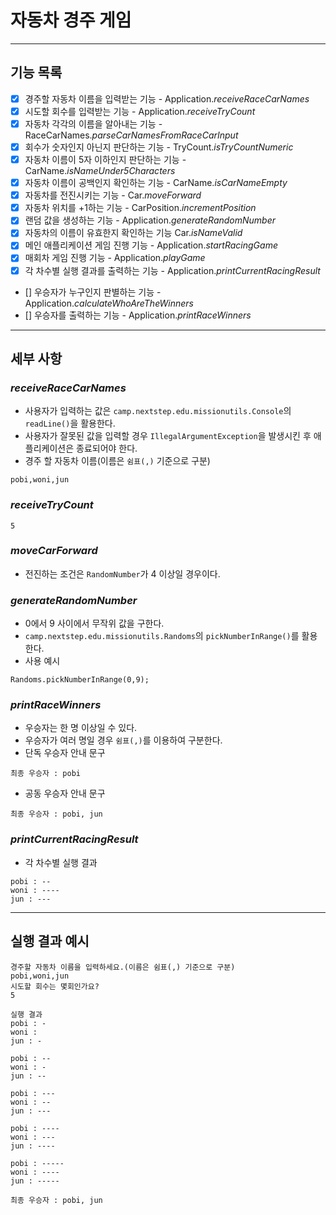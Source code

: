 # 자동차 경주 게임

---

## 기능 목록

- [X] 경주할 자동차 이름을 입력받는 기능 - Application.*receiveRaceCarNames*
- [X] 시도할 회수를 입력받는 기능 - Application.*receiveTryCount*
- [X] 자동차 각각의 이름을 알아내는 기능 - RaceCarNames.*parseCarNamesFromRaceCarInput*
- [X] 회수가 숫자인지 아닌지 판단하는 기능 - TryCount.*isTryCountNumeric*
- [X] 자동차 이름이 5자 이하인지 판단하는 기능 - CarName.*isNameUnder5Characters*
- [X] 자동차 이름이 공백인지 확인하는 기능 - CarName.*isCarNameEmpty*
- [X] 자동차를 전진시키는 기능 - Car.*moveForward*
- [X] 자동차 위치를 +1하는 기능 - CarPosition.*incrementPosition*
- [X] 랜덤 값을 생성하는 기능 - Application.*generateRandomNumber*
- [X] 자동차의 이름이 유효한지 확인하는 기능 Car.*isNameValid*
- [X] 메인 애플리케이션 게임 진행 기능 - Application.*startRacingGame*
- [X] 매회차 게임 진행 기능 - Application.*playGame*
- [X] 각 차수별 실행 결과를 출력하는 기능 - Application.*printCurrentRacingResult*
- [] 우승자가 누구인지 판별하는 기능 - Application.*calculateWhoAreTheWinners*
- [] 우승자를 출력하는 기능 - Application.*printRaceWinners*

---

## 세부 사항

### *receiveRaceCarNames*
- 사용자가 입력하는 값은 `camp.nextstep.edu.missionutils.Console`의 `readLine()`을 활용한다.
- 사용자가 잘못된 값을 입력할 경우 `IllegalArgumentException`을 발생시킨 후 애플리케이션은 종료되어야 한다.
- 경주 할 자동차 이름(이름은 `쉼표(,)` 기준으로 구분)
```
pobi,woni,jun
```

### *receiveTryCount*
```
5
```

### *moveCarForward*
- 전진하는 조건은 `RandomNumber`가 4 이상일 경우이다.

### *generateRandomNumber*
- 0에서 9 사이에서 무작위 값을 구한다.
- `camp.nextstep.edu.missionutils.Randoms`의 `pickNumberInRange()`를 활용한다.
- 사용 예시
```
Randoms.pickNumberInRange(0,9);
```

### *printRaceWinners*
- 우승자는 한 명 이상일 수 있다.
- 우승자가 여러 명일 경우 `쉼표(,)`를 이용하여 구분한다.
- 단독 우승자 안내 문구
```
최종 우승자 : pobi
```
- 공동 우승자 안내 문구
```
최종 우승자 : pobi, jun
```

### *printCurrentRacingResult*
- 각 차수별 실행 결과
```
pobi : --
woni : ----
jun : ---
```

---

## 실행 결과 예시

```
경주할 자동차 이름을 입력하세요.(이름은 쉼표(,) 기준으로 구분)
pobi,woni,jun
시도할 회수는 몇회인가요?
5

실행 결과
pobi : -
woni : 
jun : -

pobi : --
woni : -
jun : --

pobi : ---
woni : --
jun : ---

pobi : ----
woni : ---
jun : ----

pobi : -----
woni : ----
jun : -----

최종 우승자 : pobi, jun
```